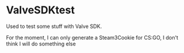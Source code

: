 # ValveSDKtest

Used to test some stuff with Valve SDK.

For the moment, I can only generate a Steam3Cookie for CS:GO, I don't think I will do something else
